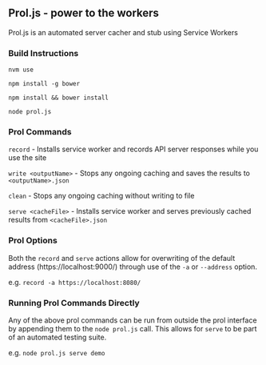 Prol.js - power to the workers
------
Prol.js is an automated server cacher and stub using Service Workers

### Build Instructions
`nvm use`

`npm install -g bower`

`npm install && bower install`

`node prol.js`

### Prol Commands
`record` - Installs service worker and records API server responses while you use the site

`write <outputName>` - Stops any ongoing caching and saves the results to `<outputName>.json`

`clean` - Stops any ongoing caching without writing to file

`serve <cacheFile>` - Installs service worker and serves previously cached results from `<cacheFile>.json`

### Prol Options
Both the `record` and `serve` actions allow for overwriting of the default address (https://localhost:9000/) through use of the `-a` or `--address` option.

e.g. `record -a https://localhost:8080/`

### Running Prol Commands Directly
Any of the above prol commands can be run from outside the prol interface by appending them to the `node prol.js` call. This allows for `serve` to be part of an automated testing suite.

e.g. `node prol.js serve demo`
